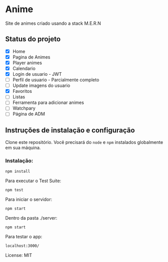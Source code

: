 # Anime

Site de animes criado usando a stack M.E.R.N

## Status do projeto
- [x] Home
- [x] Pagina de Animes
- [x] Player animes
- [x] Calendario
- [x] Login de usuario - JWT
- [ ] Perfil de usuario - Parcialmente completo
- [ ] Update imagens do usuario
- [x] Favoritos
- [ ] Listas
- [ ] Ferramenta para adicionar animes
- [ ] Watchpary
- [ ] Página de ADM
## Instruções de instalação e configuração

Clone este repositório. Você precisará do `node` e `npm` instalados globalmente em sua máquina.

### Instalação:

`npm install`  

Para executar o Test Suite:  

`npm test`  

Para iniciar o servidor:

`npm start`  

Dentro da pasta ./server:

`npm start`

Para testar o app:

`localhost:3000/`  

License: MIT